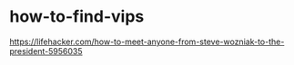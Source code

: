 # how-to-find-vips
https://lifehacker.com/how-to-meet-anyone-from-steve-wozniak-to-the-president-5956035


